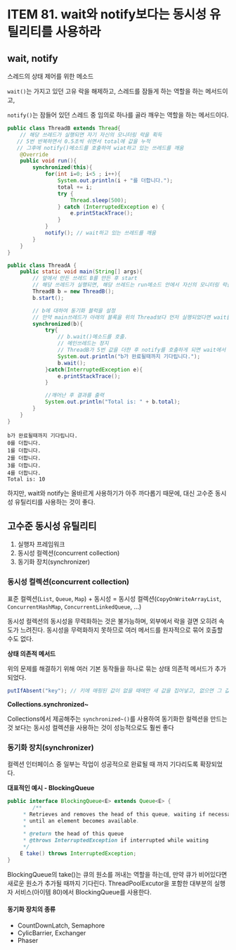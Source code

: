 # ITEM 81. wait와 notify보다는 동시성 유틸리티를 사용하라

## wait, notify

스레드의 상태 제어를 위한 메소드

`wait()`는 가지고 있던 고유 락을 해제하고, 스레드를 잠들게 하는 역할을 하는 메서드이고,

`notify()`는 잠들어 있던 스레드 중 임의로 하나를 골라 깨우는 역할을 하는 메서드이다.

```java
public class ThreadB extends Thread{
	// 해당 쓰레드가 실행되면 자기 자신의 모니터링 락을 획득
   // 5번 반복하면서 0.5초씩 쉬면서 total에 값을 누적
   // 그후에 notify()메소드를 호출하여 wiat하고 있는 쓰레드를 깨움
    @Override
    public void run(){
        synchronized(this){
            for(int i=0; i<5 ; i++){
                System.out.println(i + "를 더합니다.");
                total += i;
                try {
                    Thread.sleep(500);
                } catch (InterruptedException e) {
                    e.printStackTrace();
                }
            }
            notify(); // wait하고 있는 쓰레드를 깨움
        }
    }
}
```

```java
public class ThreadA {
    public static void main(String[] args){
        // 앞에서 만든 쓰레드 B를 만든 후 start 
        // 해당 쓰레드가 실행되면, 해당 쓰레드는 run메소드 안에서 자신의 모니터링 락을 획득
        ThreadB b = new ThreadB();
        b.start();

        // b에 대하여 동기화 블럭을 설정
        // 만약 main쓰레드가 아래의 블록을 위의 Thread보다 먼저 실행되었다면 wait를 하게 되면서 모니터링 락을 놓고 대기       
        synchronized(b){
            try{
                // b.wait()메소드를 호출.
                // 메인쓰레드는 정지
                // ThreadB가 5번 값을 더한 후 notify를 호출하게 되면 wait에서 깨어남
                System.out.println("b가 완료될때까지 기다립니다.");
                b.wait();
            }catch(InterruptedException e){
                e.printStackTrace();
            }

            //깨어난 후 결과를 출력
            System.out.println("Total is: " + b.total);
        }
    }
}
```
```text
b가 완료될때까지 기다립니다.
0를 더합니다.
1를 더합니다.
2를 더합니다.
3를 더합니다.
4를 더합니다.
Total is: 10
```

하지만, wait와 notify는 올바르게 사용하기가 아주 까다롭기 때문에, 대신 고수준 동시성 유틸리티를 사용하는 것이 좋다.

## 고수준 동시성 유틸리티

1. 실행자 프레임워크
2. 동시성 컬렉션(concurrent collection)
3. 동기화 장치(synchronizer)

### 동시성 컬렉션(concurrent collection)

표준 컬렉션(`List`, `Queue`, `Map`) + 동시성 = 동시성 컬렉션(`CopyOnWriteArrayList`, `ConcurrentHashMap`, `ConcurrentLinkedQueue`, ...)

동시성 컬렉션의 동시성을 무력화하는 것은 불가능하며, 외부에서 락을 걸면 오히려 속도가 느려진다. 동시성을 무력화하지 못하므로 여러 메서드를 원자적으로 묶어 호출할 수도 없다.

**상태 의존적 메서드**

위의 문제를 해결하기 위해 여러 기본 동작들을 하나로 묶는 상태 의존적 메서드가 추가되었다.

```java
putIfAbsent("key"); // 키에 매핑된 값이 없을 때에만 새 값을 집어넣고, 없으면 그 값을 반환한다.
```

**Collections.synchronized~**

Collections에서 제공해주는 `synchronized~()`를 사용하여 동기화한 컬렉션을 만드는 것 보다는 동시성 컬렉션을 사용하는 것이 성능적으로도 훨씬 좋다

### 동기화 장치(synchronizer)

컬렉션 인터페이스 중 일부는 작업이 성공적으로 완료될 때 까지 기다리도록 확장되었다.

**대표적인 예시 - BlockingQueue**

```java
public interface BlockingQueue<E> extends Queue<E> {
		/**
     * Retrieves and removes the head of this queue, waiting if necessary
     * until an element becomes available.
     *
     * @return the head of this queue
     * @throws InterruptedException if interrupted while waiting
     */
    E take() throws InterruptedException;
}
```

BlockingQueue의 take()는 큐의 원소를 꺼내는 역할을 하는데, 만약 큐가 비어있다면 새로운 원소가 추가될 때까지 기다린다. ThreadPoolExcutor을 포함한 대부분의 실행자 서비스(아이템 80)에서 BlockingQueue를 사용한다.

#### 동기화 장치의 종류
- CountDownLatch, Semaphore
- CylicBarrier, Exchanger
- Phaser